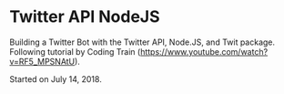 # Twitter API NodeJS
Building a Twitter Bot with the Twitter API, Node.JS, and Twit package.
Following tutorial by Coding Train (https://www.youtube.com/watch?v=RF5_MPSNAtU).

Started on July 14, 2018.
